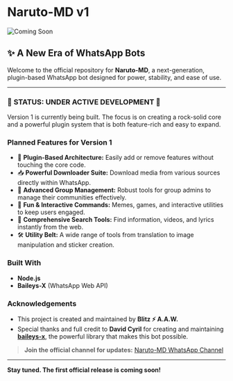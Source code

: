 # Naruto-MD v1

![Coming Soon](https://files.catbox.moe/8tj44f.jpeg)

## ✨ A New Era of WhatsApp Bots

Welcome to the official repository for **Naruto-MD**, a next-generation, plugin-based WhatsApp bot designed for power, stability, and ease of use.

---

### 🚀 **STATUS: UNDER ACTIVE DEVELOPMENT** 🚀

Version 1 is currently being built. The focus is on creating a rock-solid core and a powerful plugin system that is both feature-rich and easy to expand.

### Planned Features for Version 1

*   🤖 **Plugin-Based Architecture:** Easily add or remove features without touching the core code.
*   📥 **Powerful Downloader Suite:** Download media from various sources directly within WhatsApp.
*   👑 **Advanced Group Management:** Robust tools for group admins to manage their communities effectively.
*   🎉 **Fun & Interactive Commands:** Memes, games, and interactive utilities to keep users engaged.
*   🔎 **Comprehensive Search Tools:** Find information, videos, and lyrics instantly from the web.
*   🛠️ **Utility Belt:** A wide range of tools from translation to image manipulation and sticker creation.

### Built With

*   **Node.js**
*   **Baileys-X** (WhatsApp Web API)

### Acknowledgements

*   This project is created and maintained by **Blitz ⚡ A.A.W.**
*   Special thanks and full credit to **David Cyril** for creating and maintaining [**baileys-x**](https://www.npmjs.com/package/baileys-x), the powerful library that makes this bot possible.

> **Join the official channel for updates:** [Naruto-MD WhatsApp Channel](https://whatsapp.com/channel/0029Vb6XtOXIXnlvrjjWvC3C)

---

**Stay tuned. The first official release is coming soon!**
